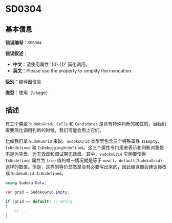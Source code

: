 ﻿# SD0304
## 基本信息

**错误编号**：`SD0304`

**错误叙述**：

* **中文**：请使用属性 '{0}.{1}' 简化调用。
* **英文**：Please use the property to simplify the invocation.

**级别**：编译器信息

**类型**：使用（Usage）

## 描述

有三个类型 `SudokuGrid`、`Cells` 和 `Candidates` 是具有特殊判断的属性的。当我们需要简化调用判断的时候，我们可能会用上它们。

比如我们拿 `SudokuGrid` 来说。`SudokuGrid` 类型里包含三个特殊属性 `IsEmpty`、`IsUndefined` 和 `IsDebuggingUndefined`。这三个属性专门用来表示和判断对象是不是为空盘、为无效盘和调试期无效盘。其中，`SudokuGrid` 实例要使得 `IsUndefined` 属性为 `true` 值的唯一情况就是等于 `new()`、`default(SudokuGrid)` 这样的数值。但是，这样的等价显然是没有必要写出来的，因此编译器会建议你改成 `SudokuGrid.IsUndefined`。

```csharp
using Sudoku.Data;

var grid = SudokuGrid.Empty;

if (grid == default) // Wrong.
{
    // ...
}
```